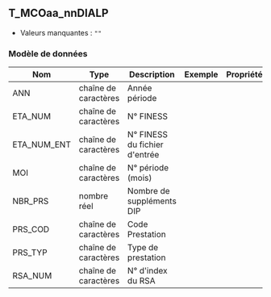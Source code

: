 <!-- SPDX-License-Identifier: MPL-2.0 -->
## T_MCOaa_nnDIALP

- Valeurs manquantes : `""`

### Modèle de données

|Nom|Type|Description|Exemple|Propriétés|
|-|-|-|-|-|
|ANN|chaîne de caractères|Année période|||
|ETA_NUM|chaîne de caractères|N° FINESS|||
|ETA_NUM_ENT|chaîne de caractères|N° FINESS du fichier d'entrée|||
|MOI|chaîne de caractères|N° période (mois)|||
|NBR_PRS|nombre réel|Nombre de suppléments DIP|||
|PRS_COD|chaîne de caractères|Code Prestation|||
|PRS_TYP|chaîne de caractères|Type de prestation|||
|RSA_NUM|chaîne de caractères|N° d'index du RSA|||
